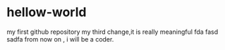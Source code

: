 # hellow-world
my first github repository
my third change,it is really meaningful
fda fasd sadfa 
from now on , i will be a coder.
